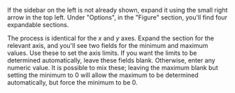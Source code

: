 If the sidebar on the left is not already shown, expand it using the small right arrow in the top left. Under "Options", in the "Figure" section, you'll find four expandable sections.

The process is identical for the $x$ and $y$ axes. Expand the section for the relevant axis, and you'll see two fields for the minimum and maximum values. Use these to set the axis limits. If you want the limits to be determined automatically, leave these fields blank. Otherwise, enter any numeric value. It is possible to mix these; leaving the maximum blank but setting the minimum to $0$ will allow the maximum to be determined automatically, but force the minimum to be $0$.